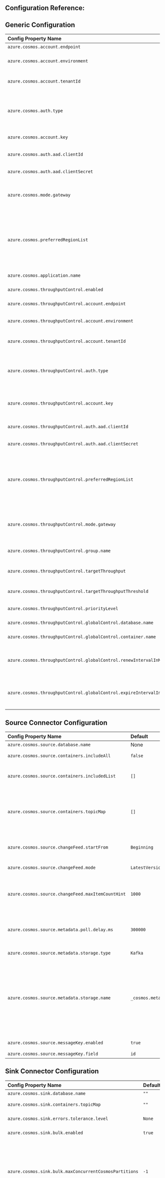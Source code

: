 ## Configuration Reference:

## Generic Configuration

| Config Property Name                                              | Default          | Description                                                                                                                                                                                                                                                                                                                                                                                                                                                                                       |
|:------------------------------------------------------------------|:-----------------|:--------------------------------------------------------------------------------------------------------------------------------------------------------------------------------------------------------------------------------------------------------------------------------------------------------------------------------------------------------------------------------------------------------------------------------------------------------------------------------------------------| 
| `azure.cosmos.account.endpoint`                                   | None             | Cosmos DB Account Endpoint Uri                                                                                                                                                                                                                                                                                                                                                                                                                                                                    |
| `azure.cosmos.account.environment`                                | `Azure`          | The azure environment of the CosmosDB account: `Azure`, `AzureChina`, `AzureUsGovernment`, `AzureGermany`.                                                                                                                                                                                                                                                                                                                                                                                        |
| `azure.cosmos.account.tenantId`                                   | `""`             | The tenantId of the CosmosDB account. Required for `ServicePrincipal` authentication.                                                                                                                                                                                                                                                                                                                                                                                                             |
| `azure.cosmos.auth.type`                                          | `MasterKey`      | There are two auth types are supported currently: `MasterKey`(PrimaryReadWriteKeys, SecondReadWriteKeys, PrimaryReadOnlyKeys, SecondReadWriteKeys), `ServicePrincipal`                                                                                                                                                                                                                                                                                                                            |
| `azure.cosmos.account.key`                                        | `""`             | Cosmos DB Account Key (only required in case of `auth.type` as `MasterKey`)                                                                                                                                                                                                                                                                                                                                                                                                                       |
| `azure.cosmos.auth.aad.clientId`                                  | `""`             | The clientId/ApplicationId of the service principal. Required for `ServicePrincipal` authentication.                                                                                                                                                                                                                                                                                                                                                                                              |
| `azure.cosmos.auth.aad.clientSecret`                              | `""`             | The client secret/password of the service principal.                                                                                                                                                                                                                                                                                                                                                                                                                                              |
| `azure.cosmos.mode.gateway`                                       | `false`          | Flag to indicate whether to use gateway mode. By default it is false, means SDK uses direct mode. https://learn.microsoft.com/azure/cosmos-db/nosql/sdk-connection-modes                                                                                                                                                                                                                                                                                                                          |
| `azure.cosmos.preferredRegionList`                                | `[]`             | Preferred regions list to be used for a multi region Cosmos DB account. This is a comma separated value (e.g., `[East US, West US]` or `East US, West US`) provided preferred regions will be used as hint. You should use a collocated kafka cluster with your Cosmos DB account and pass the kafka cluster region as preferred region. See list of azure regions [here](https://docs.microsoft.com/dotnet/api/microsoft.azure.documents.locationnames?view=azure-dotnet&preserve-view=true).    |
| `azure.cosmos.application.name`                                   | `""`             | Application name. Will be added as the userAgent suffix.                                                                                                                                                                                                                                                                                                                                                                                                                                          |
| `azure.cosmos.throughputControl.enabled`                          | `false`          | A flag to indicate whether throughput control is enabled.                                                                                                                                                                                                                                                                                                                                                                                                                                         |
| `azure.cosmos.throughputControl.account.endpoint`                 | `""`             | Cosmos DB Throughput Control Account Endpoint Uri.                                                                                                                                                                                                                                                                                                                                                                                                                                                |
| `azure.cosmos.throughputControl.account.environment`              | `Azure`          | The azure environment of the CosmosDB account: `Azure`, `AzureChina`, `AzureUsGovernment`, `AzureGermany`.                                                                                                                                                                                                                                                                                                                                                                                        |
| `azure.cosmos.throughputControl.account.tenantId`                 | `""`             | The tenantId of the CosmosDB account. Required for `ServicePrincipal` authentication.                                                                                                                                                                                                                                                                                                                                                                                                             |
| `azure.cosmos.throughputControl.auth.type`                        | `MasterKey`      | There are two auth types are supported currently: `MasterKey`(PrimaryReadWriteKeys, SecondReadWriteKeys, PrimaryReadOnlyKeys, SecondReadWriteKeys), `ServicePrincipal`                                                                                                                                                                                                                                                                                                                            |
| `azure.cosmos.throughputControl.account.key`                      | `""`             | Cosmos DB Throughput Control Account Key (only required in case of `throughputControl.auth.type` as `MasterKey`).                                                                                                                                                                                                                                                                                                                                                                                 |
| `azure.cosmos.throughputControl.auth.aad.clientId`                | `""`             | The clientId/ApplicationId of the service principal. Required for `ServicePrincipal` authentication.                                                                                                                                                                                                                                                                                                                                                                                              |
| `azure.cosmos.throughputControl.auth.aad.clientSecret`            | `""`             | The client secret/password of the service principal.                                                                                                                                                                                                                                                                                                                                                                                                                                              |
| `azure.cosmos.throughputControl.preferredRegionList`              | `[]`             | Preferred regions list to be used for a multi region Cosmos DB account. This is a comma separated value (e.g., `[East US, West US]` or `East US, West US`) provided preferred regions will be used as hint. You should use a collocated kafka cluster with your Cosmos DB account and pass the kafka cluster region as preferred region. See list of azure regions [here](https://docs.microsoft.com/dotnet/api/microsoft.azure.documents.locationnames?view=azure-dotnet&preserve-view=true).    |
| `azure.cosmos.throughputControl.mode.gateway`                     | `false`          | Flag to indicate whether to use gateway mode. By default it is false, means SDK uses direct mode. https://learn.microsoft.com/azure/cosmos-db/nosql/sdk-connection-modes                                                                                                                                                                                                                                                                                                                          |
| `azure.cosmos.throughputControl.group.name`                       | `""`             | Throughput control group name. Since customer is allowed to create many groups for a container, the name should be unique.                                                                                                                                                                                                                                                                                                                                                                        |
| `azure.cosmos.throughputControl.targetThroughput`                 | `-1`             | Throughput control group target throughput. The value should be larger than 0.                                                                                                                                                                                                                                                                                                                                                                                                                    |
| `azure.cosmos.throughputControl.targetThroughputThreshold`        | `-1`             | Throughput control group target throughput threshold. The value should be between (0,1].                                                                                                                                                                                                                                                                                                                                                                                                          |
| `azure.cosmos.throughputControl.priorityLevel`                    | `None`           | Throughput control group priority level. The value can be None, High or Low.                                                                                                                                                                                                                                                                                                                                                                                                                      |
| `azure.cosmos.throughputControl.globalControl.database.name`      | `""`             | Database which will be used for throughput global control.                                                                                                                                                                                                                                                                                                                                                                                                                                        |
| `azure.cosmos.throughputControl.globalControl.container.name`     | `""`             | Container which will be used for throughput global control.                                                                                                                                                                                                                                                                                                                                                                                                                                       |
| `azure.cosmos.throughputControl.globalControl.renewIntervalInMS`  | `-1`             | This controls how often the client is going to update the throughput usage of itself and adjust its own throughput share based on the throughput usage of other clients. Default is 5s, the allowed min value is 5s.                                                                                                                                                                                                                                                                              |
| `azure.cosmos.throughputControl.globalControl.expireIntervalInMS` | `-1`             | This controls how quickly we will detect the client has been offline and hence allow its throughput share to be taken by other clients. Default is 11s, the allowed min value is 2 * renewIntervalInMS + 1.                                                                                                                                                                                                                                                                                       |

## Source Connector Configuration
| Config Property Name                              | Default                  | Description                                                                                                                                                                                                                                                                                                                                                                                                                                                                                                                    |
|:--------------------------------------------------|:-------------------------|:-------------------------------------------------------------------------------------------------------------------------------------------------------------------------------------------------------------------------------------------------------------------------------------------------------------------------------------------------------------------------------------------------------------------------------------------------------------------------------------------------------------------------------| 
| `azure.cosmos.source.database.name`               | None                     | Cosmos DB database name.                                                                                                                                                                                                                                                                                                                                                                                                                                                                                                       |
| `azure.cosmos.source.containers.includeAll`       | `false`                  | Flag to indicate whether reading from all containers.                                                                                                                                                                                                                                                                                                                                                                                                                                                                          |
| `azure.cosmos.source.containers.includedList`     | `[]`                     | Containers included. This config will be ignored if azure.cosmos.source.containers.includeAll is true.                                                                                                                                                                                                                                                                                                                                                                                                                         |
| `azure.cosmos.source.containers.topicMap`         | `[]`                     | A comma delimited list of Kafka topics mapped to Cosmos containers. For example: topic1#con1,topic2#con2. By default, container name is used as the name of the kafka topic to publish data to, can use this property to override the default config                                                                                                                                                                                                                                                                           |
| `azure.cosmos.source.changeFeed.startFrom`        | `Beginning`              | ChangeFeed Start from settings (Now, Beginning or a certain point in time (UTC) for example 2020-02-10T14:15:03) - the default value is 'Beginning'.                                                                                                                                                                                                                                                                                                                                                                           |
| `azure.cosmos.source.changeFeed.mode`             | `LatestVersion`          | ChangeFeed mode (LatestVersion or AllVersionsAndDeletes).                                                                                                                                                                                                                                                                                                                                                                                                                                                                      |
| `azure.cosmos.source.changeFeed.maxItemCountHint` | `1000`                   | The maximum number of documents returned in a single change feed request. But the number of items received might be higher than the specified value if multiple items are changed by the same transaction.                                                                                                                                                                                                                                                                                                                     |
| `azure.cosmos.source.metadata.poll.delay.ms`      | `300000`                 | Indicates how often to check the metadata changes (including container split/merge, adding/removing/recreated containers). When changes are detected, it will reconfigure the tasks. Default is 5 minutes.                                                                                                                                                                                                                                                                                                                     |
| `azure.cosmos.source.metadata.storage.type`       | `Kafka`                  | The storage type of the metadata. Two types are supported: Cosmos, Kafka.                                                                                                                                                                                                                                                                                                                                                                                                                                                      |
| `azure.cosmos.source.metadata.storage.name`       | `_cosmos.metadata.topic` | The resource name of the metadata storage. If metadata storage type is Kafka topic, then this config refers to kafka topic name, the metadata topic will be created if it does not already exist, else it will use the pre-created topic. If metadata storage type is `Cosmos`, then this config refers to container name, for `MasterKey` auth, this container will be created with `AutoScale` with 4000 RU if not already exists, for `ServicePrincipal` auth, it requires the container to be created ahead of time .      |
| `azure.cosmos.source.messageKey.enabled`          | `true`                   | Whether to set the kafka record message key.                                                                                                                                                                                                                                                                                                                                                                                                                                                                                   |
| `azure.cosmos.source.messageKey.field`            | `id`                     | The field to use as the message key.                                                                                                                                                                                                                                                                                                                                                                                                                                                                                           |

## Sink Connector Configuration
| Config Property Name                                       | Default                   | Description                                                                                                                                                                                                                                                                                                                                                                                                                                                                                                                                                                                                                                                                                                                                                                                                                                                                                                                                                                                                                                                                                    |
|:-----------------------------------------------------------|:--------------------------|:-----------------------------------------------------------------------------------------------------------------------------------------------------------------------------------------------------------------------------------------------------------------------------------------------------------------------------------------------------------------------------------------------------------------------------------------------------------------------------------------------------------------------------------------------------------------------------------------------------------------------------------------------------------------------------------------------------------------------------------------------------------------------------------------------------------------------------------------------------------------------------------------------------------------------------------------------------------------------------------------------------------------------------------------------------------------------------------------------| 
| `azure.cosmos.sink.database.name`                          | `""`                      | Cosmos DB database name.                                                                                                                                                                                                                                                                                                                                                                                                                                                                                                                                                                                                                                                                                                                                                                                                                                                                                                                                                                                                                                                                       |
| `azure.cosmos.sink.containers.topicMap`                    | `""`                      | A comma delimited list of Kafka topics mapped to Cosmos containers. For example: topic1#con1,topic2#con2.                                                                                                                                                                                                                                                                                                                                                                                                                                                                                                                                                                                                                                                                                                                                                                                                                                                                                                                                                                                      |
| `azure.cosmos.sink.errors.tolerance.level`                 | `None`                    | Error tolerance level after exhausting all retries. `None` for fail on error. `All` for log and continue                                                                                                                                                                                                                                                                                                                                                                                                                                                                                                                                                                                                                                                                                                                                                                                                                                                                                                                                                                                       |
| `azure.cosmos.sink.bulk.enabled`                           | `true`                    | Flag to indicate whether Cosmos DB bulk mode is enabled for Sink connector. By default it is true.                                                                                                                                                                                                                                                                                                                                                                                                                                                                                                                                                                                                                                                                                                                                                                                                                                                                                                                                                                                             |
| `azure.cosmos.sink.bulk.maxConcurrentCosmosPartitions`     | `-1`                      | Cosmos DB Item Write Max Concurrent Cosmos Partitions. If not specified it will be determined based on the number of the container's physical partitions which would indicate every batch is expected to have data from all Cosmos physical partitions. If specified it indicates from at most how many Cosmos Physical Partitions each batch contains data. So this config can be used to make bulk processing more efficient when input data in each batch has been repartitioned to balance to how many Cosmos partitions each batch needs to write. This is mainly useful for very large containers (with hundreds of physical partitions.                                                                                                                                                                                                                                                                                                                                                                                                                                                 |
| `azure.cosmos.sink.bulk.initialBatchSize`                  | `1`                       | Cosmos DB initial bulk micro batch size - a micro batch will be flushed to the backend when the number of documents enqueued exceeds this size - or the target payload size is met. The micro batch size is getting automatically tuned based on the throttling rate. By default the initial micro batch size is 1. Reduce this when you want to avoid that the first few requests consume too many RUs.                                                                                                                                                                                                                                                                                                                                                                                                                                                                                                                                                                                                                                                                                       |
| `azure.cosmos.sink.write.strategy`                         | `ItemOverwrite`           | Cosmos DB Item write Strategy: `ItemOverwrite` (using upsert), `ItemAppend` (using create, ignore pre-existing items i.e., Conflicts), `ItemDelete` (deletes based on id/pk of data frame), `ItemDeleteIfNotModified` (deletes based on id/pk of data frame if etag hasn't changed since collecting id/pk), `ItemOverwriteIfNotModified` (using create if etag is empty, update/replace with etag pre-condition otherwise, if document was updated the pre-condition failure is ignored), `ItemPatch` (Partial update all documents based on the patch config)                                                                                                                                                                                                                                                                                                                                                                                                                                                                                                                                 |
| `azure.cosmos.sink.maxRetryCount`                          | `10`                      | Cosmos DB max retry attempts on write failures for Sink connector. By default, the connector will retry on transient write errors for up to 10 times.                                                                                                                                                                                                                                                                                                                                                                                                                                                                                                                                                                                                                                                                                                                                                                                                                                                                                                                                          |
| `azure.cosmos.sink.id.strategy`                            | `ProvidedInValueStrategy` | A strategy used to populate the document with an ``id``. Valid strategies are: ``TemplateStrategy``, ``FullKeyStrategy``, ``KafkaMetadataStrategy``, ``ProvidedInKeyStrategy``, ``ProvidedInValueStrategy``. Configuration properties prefixed with``id.strategy`` are passed through to the strategy. For example, when using ``id.strategy=TemplateStrategy`` , the property ``id.strategy.template`` is passed through to the template strategy and used to specify the template string to be used in constructing the ``id``.                                                                                                                                                                                                                                                                                                                                                                                                                                                                                                                                                              |
| `azure.cosmos.sink.write.patch.operationType.default`      | `Set`                     | Default Cosmos DB patch operation type. Supported ones include none, add, set, replace, remove, increment. Choose none for no-op, for others please reference [here](https://docs.microsoft.com/azure/cosmos-db/partial-document-update#supported-operations) for full context.                                                                                                                                                                                                                                                                                                                                                                                                                                                                                                                                                                                                                                                                                                                                                                                                                |
| `azure.cosmos.sink.write.patch.property.configs`           | `""`                      | Cosmos DB patch json property configs. It can contain multiple definitions matching the following patterns separated by comma. property(jsonProperty).op(operationType) or property(jsonProperty).path(patchInCosmosdb).op(operationType) - The difference of the second pattern is that it also allows you to define a different cosmosdb path. Note: It does not support nested json property config.                                                                                                                                                                                                                                                                                                                                                                                                                                                                                                                                                                                                                                                                                        |
| `azure.cosmos.sink.write.patch.filter`                     | `""`                      | Used for [Conditional patch](https://docs.microsoft.com/azure/cosmos-db/partial-document-update-getting-started#java)                                                                                                                                                                                                                                                                                                                                                                                                                                                                                                                                                                                                                                                                                                                                                                                                                                                                                                                                                                          |
